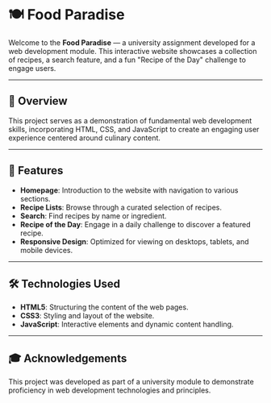 # 🍽️ Food Paradise

Welcome to the **Food Paradise** — a university assignment developed for a web development module. This interactive website showcases a collection of recipes, a search feature, and a fun "Recipe of the Day" challenge to engage users.

---

## 📌 Overview

This project serves as a demonstration of fundamental web development skills, incorporating HTML, CSS, and JavaScript to create an engaging user experience centered around culinary content.

---

## 🚀 Features

- **Homepage**: Introduction to the website with navigation to various sections.
- **Recipe Lists**: Browse through a curated selection of recipes.
- **Search**: Find recipes by name or ingredient.
- **Recipe of the Day**: Engage in a daily challenge to discover a featured recipe.
- **Responsive Design**: Optimized for viewing on desktops, tablets, and mobile devices.

---

## 🛠️ Technologies Used

- **HTML5**: Structuring the content of the web pages.
- **CSS3**: Styling and layout of the website.
- **JavaScript**: Interactive elements and dynamic content handling.

---
## 🎓 Acknowledgements

This project was developed as part of a university module to demonstrate proficiency in web development technologies and principles.
